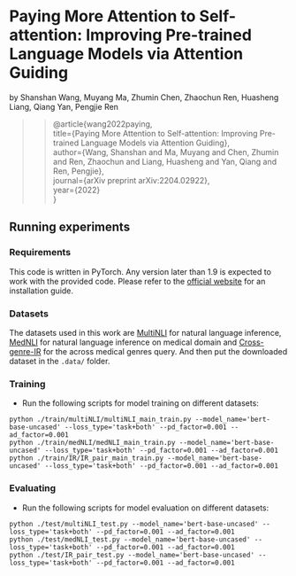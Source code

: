 # Paying More Attention to Self-attention: Improving Pre-trained Language Models via Attention Guiding

by Shanshan Wang, Muyang Ma, Zhumin Chen, Zhaochun Ren, Huasheng Liang, Qiang Yan, Pengjie Ren
>>@article{wang2022paying,\
>>  title={Paying More Attention to Self-attention: Improving Pre-trained Language Models via Attention Guiding},\
>>  author={Wang, Shanshan and Ma, Muyang and Chen, Zhumin and Ren, Zhaochun and Liang, Huasheng and Yan, Qiang and Ren, Pengjie},\
>>  journal={arXiv preprint arXiv:2204.02922},\
>>  year={2022}\
>>}


## Running experiments

### Requirements
This code is written in PyTorch. Any version later than 1.9 is expected to work with the provided code. Please refer to the [official website](https://pytorch.org/) for an installation guide.

### Datasets
The datasets used in this work are [MultiNLI](https://cims.nyu.edu/~sbowman/multinli/) for natural language inference, [MedNLI](https://physionet.org/content/mednli/1.0.0/) for natural language inference on medical domain and [Cross-genre-IR](https://drive.google.com/drive/folders/1PFfwaBehlQP6T-q6QwJYVtj7RACVzwtL) for the across medical genres query. 
And then put the downloaded dataset in the `.data/` folder.

### Training
+ Run the following scripts for model training on different datasets:

```
python ./train/multiNLI/multiNLI_main_train.py --model_name='bert-base-uncased' --loss_type='task+both' --pd_factor=0.001 --ad_factor=0.001
python ./train/medNLI/medNLI_main_train.py --model_name='bert-base-uncased' --loss_type='task+both' --pd_factor=0.001 --ad_factor=0.001
python ./train/IR/IR_pair_main_train.py --model_name='bert-base-uncased' --loss_type='task+both' --pd_factor=0.001 --ad_factor=0.001
```
### Evaluating
+ Run the following scripts for model evaluation on different datasets:
```
python ./test/multiNLI_test.py --model_name='bert-base-uncased' --loss_type='task+both' --pd_factor=0.001 --ad_factor=0.001
python ./test/medNLI_test.py --model_name='bert-base-uncased' --loss_type='task+both' --pd_factor=0.001 --ad_factor=0.001
python ./test/IR_pair_test.py --model_name='bert-base-uncased' --loss_type='task+both' --pd_factor=0.001 --ad_factor=0.001
```

